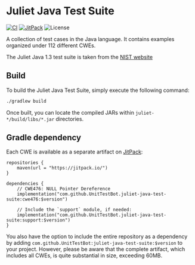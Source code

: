 # Juliet Java Test Suite

[![CI](https://github.com/UnitTestBot/juliet-java-test-suite/actions/workflows/ci.yml/badge.svg)](https://github.com/UnitTestBot/juliet-java-test-suite/actions/workflows/ci.yml)
[![JitPack](https://jitpack.io/v/UnitTestBot/juliet-java-test-suite.svg)](https://jitpack.io/p/UnitTestBot/juliet-java-test-suite)
![License](https://img.shields.io/github/license/UnitTestBot/juliet-java-test-suite)

A collection of test cases in the Java language.
It contains examples organized under 112 different CWEs.

The Juliet Java 1.3 test suite is taken from the [NIST website](https://samate.nist.gov/SARD/test-suites)

## Build

To build the Juliet Java Test Suite, simply execute the following command:

```sh
./gradlew build
```

Once built, you can locate the compiled JARs within `juliet-*/build/libs/*.jar` directories.

## Gradle dependency

Each CWE is available as a separate artifact on [JitPack](https://jitpack.io/):

```
repositories {
    maven(url = "https://jitpack.io/")
}

dependencies {
    // CWE476: NULL Pointer Dereference
    implementation("com.github.UnitTestBot.juliet-java-test-suite:cwe476:$version")

    // Include the `support` module, if needed:
    implementation("com.github.UnitTestBot.juliet-java-test-suite:support:$version")
}
```

You also have the option to include the entire repository as a dependency
by adding `com.github.UnitTestBot:juliet-java-test-suite:$version` to your project.
However, please be aware that the complete artifact, which includes all CWEs,
is quite substantial in size, exceeding 60MB.


